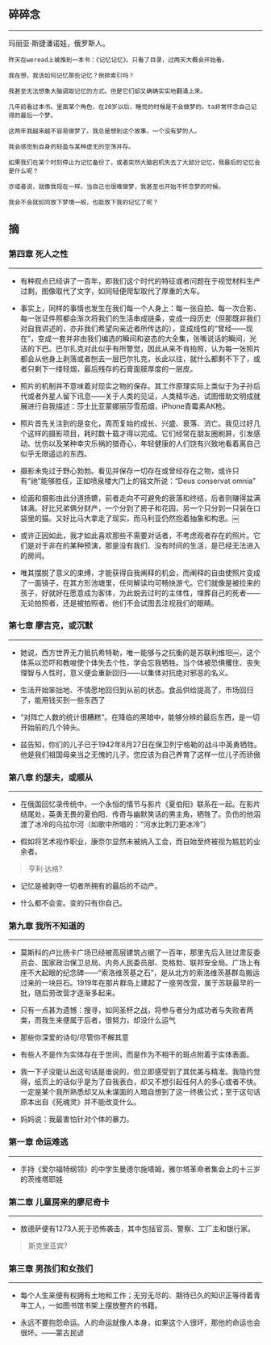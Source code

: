 ## 碎碎念
-----


玛丽亚·斯捷潘诺娃，俄罗斯人。
```
昨天在weread上被推到一本书：《记忆记忆》。只看了目录，过两天大概会开始看。

我在想，我该如何记忆那些记忆？倒排索引吗？

我甚至无法想象大脑调取记忆的方式。但是它们却又确确实实地翻涌上来。

几年前看过本书。里面某个角色，在20岁以后，睡觉的时候是不会做梦的。ta非常怀念自己记得的最后一个梦。

这两年我越来越不容易做梦了。我总是想到这个故事。一个没有梦的人。

我会感觉到自身的轻盈与某种虚无的空荡并存。

如果我们在某个时刻停止为记忆备份了，或者突然大脑宕机失去了大部分记忆，我最后的记忆会是什么呢？

亦或者说，就像我现在一样。当自己也很难做梦，我甚至也开始不怀念梦的时候。

我会不会就如同放下梦境一般，也能放下我的记忆了呢？

```


## 摘

### 第四章 死人之性
---
 
- 有种观点已经讲了一百年，即我们这个时代的特征或者问题在于视觉材料生产过剩，图像取代了文字，如同轻便爬犁取代了厚重的大车。
 
 
- 事实上，同样的事情也发生在我们每一个人身上：每一张自拍、每一次合影、每一张证件照都会渐次将我们的生活串成链条，变成一段历史（但那既非我们对自我讲述的，亦非我们希望向亲近者所传达的），变成线性的“曾经——现在”，变成一套并非由我们编选的瞬间和姿态的大全集，张嘴说话的瞬间，光洁的下巴。巴尔扎克对此似乎有所警觉，因此从来不肯拍照，认为每一张照片都会从他身上剥落或者刨去一层巴尔扎克，长此以往，就什么都剩不下了，或者只剩下一缕轻烟，最后残存的石膏面膜厚度的一层皮。
 
 
- 照片的机制并不意味着对现实之物的保存。其工作原理实际上类似于为子孙后代或者外星人留下讯息——关于人类的见证，人类精华选，试图借助文明成就展进行自我描述：莎士比亚蒙娜丽莎雪茄烟，iPhone青霉素AK枪。
 
 
- 照片首先关注到的是变化，周而复始的成长、兴盛、衰落、消亡。我见过好几个这样的摄影项目，耗时数十载才得以完成。它们经常在朋友圈刷屏，引发感动、忧伤以及某种幸灾乐祸的猎奇心，年轻健康的人们饶有兴致地看着离自己似乎无限遥远的东西。
 
 
- 摄影未免过于野心勃勃。看见并保存一切存在或曾经存在之物，或许只有“祂”能够胜任，正如喷泉楼大门上的铭文所说：“Deus conservat omnia”
 
 
- 绘画和摄影由此分道扬镳，前者走向不可避免的衰落和终结，后者则赚得盆满钵满。好比兄弟俩分财产，一个分到了房子和花园，另一个只分到一只装在口袋里的猫。又好比马大拿走了现实，而马利亚仍然抱着抽象和构思。￼
 
 
- 或许正因如此，我才如此喜欢那些不需要对话者，不考虑观者存在的照片。它们是对于非在的某种预演，那是没有我们、没有时间的生活，是已经无法进入的房间。
 
 
- 唯其摆脱了意义的束缚，才能获得自我阐释的机会，而阐释的自由使照片变成了一面镜子，在其方形池塘里，任何解读均可畅快游弋。它们就像是被捡来的孩子，好就好在愿意成为客体，为此蜕去过时的主体性，埋葬自己的死者——无论拍照者，还是被拍照者。他们不会试图去注视我们的眼睛。
 
### 第七章 廖吉克，或沉默
----
 
- 她说，西方世界无力抵抗希特勒，唯一能够与之抗衡的是苏联利维坦￼，这个体系以恐吓和教唆使个体失去个性，学会忘我牺牲。当个体被恐惧攫住、丧失理智与人性时，意义便会重新回归——以集体对抗绝对邪恶的名义。
 
 
- 生活开始笨拙地、不情愿地回归到从前的状态。食品供给提高了，市场回归了，能用钱买到一些东西了
 
 
- “对阵亡人数的统计很糟糕”。在降临的黑暗中，能够分辨的最后东西，是一切开始前的几个钟头。
 
 
- 兹告知，你们的儿子已于1942年8月27日在保卫列宁格勒的战斗中英勇牺牲。他是我们祖国母亲当之无愧的儿子。您应该为自己养育了这样一位儿子而骄傲
 
### 第八章 约瑟夫，或顺从
----

 
- 在俄国回忆录传统中，一个永恒的情节与影片《夏伯阳》联系在一起。在影片结尾处，英勇无畏的夏伯阳、传奇与幽默笑话的男主角，牺牲了。负伤的他泅渡了冰冷的乌拉尔河（如歌中所唱的：“河水比刺刀更冰冷”）
 
 
- 假如将艺术视作职业，康奈尔显然未被纳入工会，而自始至终被视为尴尬的业余者。
 
 
> 亨利·达格?
 
 
- 记忆是被剥夺一切者所拥有的最后的不动产。
 
 
- 什么都不会变。变的只有你自己。
 
### 第九章 我所不知道的
-----
 
- 莫斯科的卢比扬卡广场已经被高层建筑占据了一百年，那里先后入驻过肃反委员会、国家政治保卫总局、内务人民委员部、克格勃、联邦安全局。广场上有座不大起眼的纪念碑——“索洛维茨基之石”，是从北方的索洛维茨基群岛搬运过来的一块巨石。1919年在那片群岛上建起了一座劳改营，属于苏联最早的一批，随后劳改营才逐渐多起来。
 
 
- 只有一点甚为遗憾：搜寻，如同圣杯之战，将参与者分为成功者与失败者两类，而我生来便属于后者，很努力，却没什么运气
 
 
- 那些你深爱的诗句/尽管你不解其意
 
 
- 有些人不是作为实体存在于世间，而是作为不相干的斑点附着于实体表面。
 
 
- 我一下子没能认出这句话是谁说的，但立即感受到了其优美与精准。我隐约觉得，纸页上的话似乎是为了自我表白，却又不想引起任何人的多心或者不快。一定是某个我所熟悉却又从未谋面的人暗自想到了这一终极公式；至于这句话原本出自《死魂灵》并不能改变什么。
 
 
- 妈妈说：我最害怕针对个体的暴力。
 
### 第一章 命运难逃
-----
 
- 手持《爱尔福特纲领》的中学生曼德尔施塔姆，雅尔塔革命者集会上的十三岁的茨维塔耶娃
 
### 第二章 儿童房来的廖尼奇卡
-----
 
- 敖德萨便有1273人死于恐怖袭击，其中包括官员、警察、工厂主和银行家。
 
 
> 斯克里亚宾?
 
### 第三章 男孩们和女孩们
----
 
- 每个人生来便有权拥有土地和工作；无穷无尽的、期待已久的知识正等待着青年工人，一如图书馆书架上摆放整齐的书籍。
 
 
- 永远不要抱怨命运。人的命运就像人本身，如果这个人很坏，那他的命运也会很坏。——蒙古民谚
    

